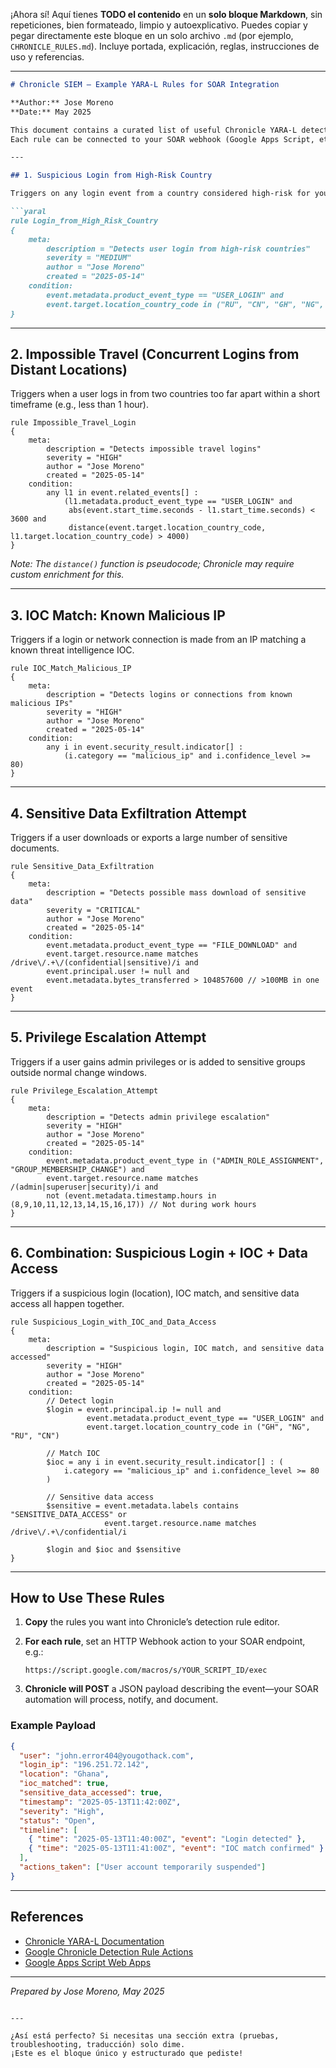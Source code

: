 ¡Ahora sí! Aquí tienes **TODO el contenido** en un **solo bloque Markdown**, sin repeticiones, bien formateado, limpio y autoexplicativo.
Puedes copiar y pegar directamente este bloque en un solo archivo `.md` (por ejemplo, `CHRONICLE_RULES.md`).
Incluye portada, explicación, reglas, instrucciones de uso y referencias.

---

````markdown
# Chronicle SIEM – Example YARA-L Rules for SOAR Integration

**Author:** Jose Moreno  
**Date:** May 2025

This document contains a curated list of useful Chronicle YARA-L detection rules for Google Chronicle SIEM.  
Each rule can be connected to your SOAR webhook (Google Apps Script, etc.) to automate response, documentation, and notification processes.

---

## 1. Suspicious Login from High-Risk Country

Triggers on any login event from a country considered high-risk for your organization.

```yaral
rule Login_from_High_Risk_Country
{
    meta:
        description = "Detects user login from high-risk countries"
        severity = "MEDIUM"
        author = "Jose Moreno"
        created = "2025-05-14"
    condition:
        event.metadata.product_event_type == "USER_LOGIN" and
        event.target.location_country_code in ("RU", "CN", "GH", "NG", "KP")
}
````

---

## 2. Impossible Travel (Concurrent Logins from Distant Locations)

Triggers when a user logs in from two countries too far apart within a short timeframe (e.g., less than 1 hour).

```yaral
rule Impossible_Travel_Login
{
    meta:
        description = "Detects impossible travel logins"
        severity = "HIGH"
        author = "Jose Moreno"
        created = "2025-05-14"
    condition:
        any l1 in event.related_events[] :
            (l1.metadata.product_event_type == "USER_LOGIN" and
             abs(event.start_time.seconds - l1.start_time.seconds) < 3600 and
             distance(event.target.location_country_code, l1.target.location_country_code) > 4000)
}
```

*Note: The `distance()` function is pseudocode; Chronicle may require custom enrichment for this.*

---

## 3. IOC Match: Known Malicious IP

Triggers if a login or network connection is made from an IP matching a known threat intelligence IOC.

```yaral
rule IOC_Match_Malicious_IP
{
    meta:
        description = "Detects logins or connections from known malicious IPs"
        severity = "HIGH"
        author = "Jose Moreno"
        created = "2025-05-14"
    condition:
        any i in event.security_result.indicator[] :
            (i.category == "malicious_ip" and i.confidence_level >= 80)
}
```

---

## 4. Sensitive Data Exfiltration Attempt

Triggers if a user downloads or exports a large number of sensitive documents.

```yaral
rule Sensitive_Data_Exfiltration
{
    meta:
        description = "Detects possible mass download of sensitive data"
        severity = "CRITICAL"
        author = "Jose Moreno"
        created = "2025-05-14"
    condition:
        event.metadata.product_event_type == "FILE_DOWNLOAD" and
        event.target.resource.name matches /drive\/.+\/(confidential|sensitive)/i and
        event.principal.user != null and
        event.metadata.bytes_transferred > 104857600 // >100MB in one event
}
```

---

## 5. Privilege Escalation Attempt

Triggers if a user gains admin privileges or is added to sensitive groups outside normal change windows.

```yaral
rule Privilege_Escalation_Attempt
{
    meta:
        description = "Detects admin privilege escalation"
        severity = "HIGH"
        author = "Jose Moreno"
        created = "2025-05-14"
    condition:
        event.metadata.product_event_type in ("ADMIN_ROLE_ASSIGNMENT", "GROUP_MEMBERSHIP_CHANGE") and
        event.target.resource.name matches /(admin|superuser|security)/i and
        not (event.metadata.timestamp.hours in (8,9,10,11,12,13,14,15,16,17)) // Not during work hours
}
```

---

## 6. Combination: Suspicious Login + IOC + Data Access

Triggers if a suspicious login (location), IOC match, and sensitive data access all happen together.

```yaral
rule Suspicious_Login_with_IOC_and_Data_Access
{
    meta:
        description = "Suspicious login, IOC match, and sensitive data accessed"
        severity = "HIGH"
        author = "Jose Moreno"
        created = "2025-05-14"
    condition:
        // Detect login
        $login = event.principal.ip != null and
                 event.metadata.product_event_type == "USER_LOGIN" and
                 event.target.location_country_code in ("GH", "NG", "RU", "CN")

        // Match IOC
        $ioc = any i in event.security_result.indicator[] : (
            i.category == "malicious_ip" and i.confidence_level >= 80
        )

        // Sensitive data access
        $sensitive = event.metadata.labels contains "SENSITIVE_DATA_ACCESS" or
                     event.target.resource.name matches /drive\/.+\/confidential/i

        $login and $ioc and $sensitive
}
```

---

## How to Use These Rules

1. **Copy** the rules you want into Chronicle’s detection rule editor.
2. **For each rule**, set an HTTP Webhook action to your SOAR endpoint, e.g.:

   ```
   https://script.google.com/macros/s/YOUR_SCRIPT_ID/exec
   ```
3. **Chronicle will POST** a JSON payload describing the event—your SOAR automation will process, notify, and document.

### Example Payload

```json
{
  "user": "john.error404@yougothack.com",
  "login_ip": "196.251.72.142",
  "location": "Ghana",
  "ioc_matched": true,
  "sensitive_data_accessed": true,
  "timestamp": "2025-05-13T11:42:00Z",
  "severity": "High",
  "status": "Open",
  "timeline": [
    { "time": "2025-05-13T11:40:00Z", "event": "Login detected" },
    { "time": "2025-05-13T11:41:00Z", "event": "IOC match confirmed" }
  ],
  "actions_taken": ["User account temporarily suspended"]
}
```

---

## References

* [Chronicle YARA-L Documentation](https://cloud.google.com/chronicle/docs/detections/yara-l)
* [Google Chronicle Detection Rule Actions](https://cloud.google.com/chronicle/docs/detections/response-actions)
* [Google Apps Script Web Apps](https://developers.google.com/apps-script/guides/web)

---

*Prepared by Jose Moreno, May 2025*

```

---

¿Así está perfecto? Si necesitas una sección extra (pruebas, troubleshooting, traducción) solo dime.  
¡Este es el bloque único y estructurado que pediste!
```
